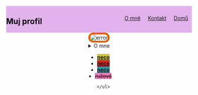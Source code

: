 <!DOCTYPE html>
<html lang="cs">
<head>
    <meta charset="UTF-8">
    <title>Main Profile</title>
</head>
<body>

<nav style="display: flex; background-color: #e2b2ec; justify-content: space-between;">
    <h2 style="color: #000000;">Muj profil</h2>
    <ul style="list-style-type: none;display: flex; flex-direction: row;">
        <li style="margin: 10px"><a href="">O mně</a></li>
        <li style="margin: 10px"><a href="">Kontakt</a></li>
        <li style="margin: 10px"><a href="">Domů</a></li>
    </ul>
</nav>

<main style="display: flex; align-items: center; flex-direction: column;">
    <section style="display: flex; justify-content: space-around;">
        <div style="display: flex; justify-content: center; flex-direction: column; align-items: center;" >
            <img style="border-radius:50px; border: solid #e16108 5px" src="img.png" alt="error">
            <details>
                <summary>O mne</summary>
                <p>Jsem Amálie</p>
            </details>
        </div>
    </section>
    <ul style="display: flex; align-items: center; flex-direction: column;">
        <li style="text-decoration: underline black; font-weight: bold; background-color: #cfc13f;">neco</li>
        <li style="text-decoration: underline black; font-weight: bold; background-color: rgba(211,32,32,0.98);">neco</li>
        <li style="text-decoration: underline black; font-weight: bold; background-color: #32939e;">neco</li>
        <li style="text-decoration: line-through black; background-color: #ec7db8;">ružová</li>

    </ul>
</main>
</body>
</html>
